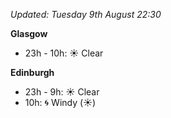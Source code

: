 *Updated: Tuesday 9th August 22:30*

**Glasgow**

* 23h - 10h: :sunny: Clear

**Edinburgh**

* 23h - 9h: :sunny: Clear
* 10h: :cyclone: Windy (:sunny:)
